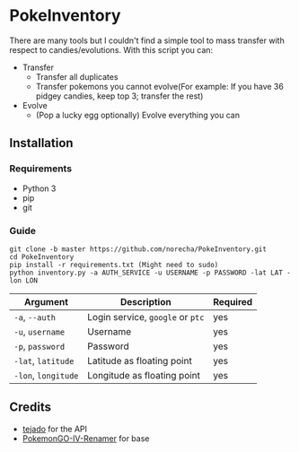 # PokeInventory
There are many tools but I couldn't find a simple tool to mass transfer with respect to candies/evolutions. With this script you can:

- Transfer
  - Transfer all duplicates
  - Transfer pokemons you cannot evolve(For example: If you have 36 pidgey candies, keep top 3; transfer the rest)
- Evolve
  - (Pop a lucky egg optionally) Evolve everything you can

## Installation

### Requirements
- Python 3
- pip
- git

### Guide
```
git clone -b master https://github.com/norecha/PokeInventory.git
cd PokeInventory
pip install -r requirements.txt (Might need to sudo)
python inventory.py -a AUTH_SERVICE -u USERNAME -p PASSWORD -lat LAT -lon LON
```

| Argument             | Description                                   | Required |
| -------------------- | --------------------------------------------- | -------- |
| `-a`, `--auth`       | Login service, `google` or `ptc`              | yes      |
| `-u`, `username`     | Username                                      | yes      |
| `-p`, `password`     | Password                                      | yes      |
| `-lat`, `latitude`   | Latitude as floating point                    | yes      |
| `-lon`, `longitude`  | Longitude as floating point                   | yes      |

## Credits
- [tejado](https://github.com/tejado) for the API
- [PokemonGO-IV-Renamer](https://github.com/Boren/PokemonGO-IV-Renamer) for base
